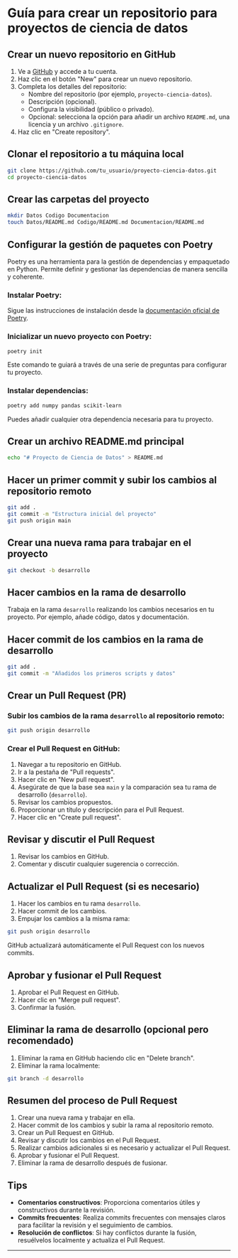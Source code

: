 
# Guía para crear un repositorio para proyectos de ciencia de datos

## Crear un nuevo repositorio en GitHub

1. Ve a [GitHub](https://github.com/) y accede a tu cuenta.
2. Haz clic en el botón "New" para crear un nuevo repositorio.
3. Completa los detalles del repositorio:
    - Nombre del repositorio (por ejemplo, `proyecto-ciencia-datos`).
    - Descripción (opcional).
    - Configura la visibilidad (público o privado).
    - Opcional: selecciona la opción para añadir un archivo `README.md`, una licencia y un archivo `.gitignore`.
4. Haz clic en "Create repository".

## Clonar el repositorio a tu máquina local

```bash
git clone https://github.com/tu_usuario/proyecto-ciencia-datos.git
cd proyecto-ciencia-datos
```

## Crear las carpetas del proyecto

```bash
mkdir Datos Codigo Documentacion
touch Datos/README.md Codigo/README.md Documentacion/README.md
```

## Configurar la gestión de paquetes con Poetry

Poetry es una herramienta para la gestión de dependencias y empaquetado en Python. Permite definir y gestionar las dependencias de manera sencilla y coherente.

### Instalar Poetry:
Sigue las instrucciones de instalación desde la [documentación oficial de Poetry](https://python-poetry.org/docs/#installation).

### Inicializar un nuevo proyecto con Poetry:

```bash
poetry init
```

Este comando te guiará a través de una serie de preguntas para configurar tu proyecto.

### Instalar dependencias:

```bash
poetry add numpy pandas scikit-learn
```

Puedes añadir cualquier otra dependencia necesaria para tu proyecto.

## Crear un archivo README.md principal

```bash
echo "# Proyecto de Ciencia de Datos" > README.md
```

## Hacer un primer commit y subir los cambios al repositorio remoto

```bash
git add .
git commit -m "Estructura inicial del proyecto"
git push origin main
```

## Crear una nueva rama para trabajar en el proyecto

```bash
git checkout -b desarrollo
```

## Hacer cambios en la rama de desarrollo

Trabaja en la rama `desarrollo` realizando los cambios necesarios en tu proyecto. Por ejemplo, añade código, datos y documentación.

## Hacer commit de los cambios en la rama de desarrollo

```bash
git add .
git commit -m "Añadidos los primeros scripts y datos"
```

## Crear un Pull Request (PR)

### Subir los cambios de la rama `desarrollo` al repositorio remoto:

```bash
git push origin desarrollo
```

### Crear el Pull Request en GitHub:

1. Navegar a tu repositorio en GitHub.
2. Ir a la pestaña de "Pull requests".
3. Hacer clic en "New pull request".
4. Asegúrate de que la base sea `main` y la comparación sea tu rama de desarrollo (`desarrollo`).
5. Revisar los cambios propuestos.
6. Proporcionar un título y descripción para el Pull Request.
7. Hacer clic en "Create pull request".

## Revisar y discutir el Pull Request

1. Revisar los cambios en GitHub.
2. Comentar y discutir cualquier sugerencia o corrección.

## Actualizar el Pull Request (si es necesario)

1. Hacer los cambios en tu rama `desarrollo`.
2. Hacer commit de los cambios.
3. Empujar los cambios a la misma rama:

```bash
git push origin desarrollo
```

GitHub actualizará automáticamente el Pull Request con los nuevos commits.

## Aprobar y fusionar el Pull Request

1. Aprobar el Pull Request en GitHub.
2. Hacer clic en "Merge pull request".
3. Confirmar la fusión.

## Eliminar la rama de desarrollo (opcional pero recomendado)

1. Eliminar la rama en GitHub haciendo clic en "Delete branch".
2. Eliminar la rama localmente:

```bash
git branch -d desarrollo
```

## Resumen del proceso de Pull Request

1. Crear una nueva rama y trabajar en ella.
2. Hacer commit de los cambios y subir la rama al repositorio remoto.
3. Crear un Pull Request en GitHub.
4. Revisar y discutir los cambios en el Pull Request.
5. Realizar cambios adicionales si es necesario y actualizar el Pull Request.
6. Aprobar y fusionar el Pull Request.
7. Eliminar la rama de desarrollo después de fusionar.

## Tips

- **Comentarios constructivos**: Proporciona comentarios útiles y constructivos durante la revisión.
- **Commits frecuentes**: Realiza commits frecuentes con mensajes claros para facilitar la revisión y el seguimiento de cambios.
- **Resolución de conflictos**: Si hay conflictos durante la fusión, resuélvelos localmente y actualiza el Pull Request.

---

